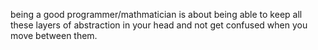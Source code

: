 being a good programmer/mathmatician is about being able to keep all these layers of
abstraction in your head and not get confused when you move between them.

